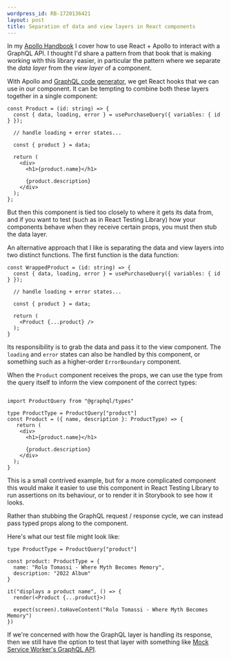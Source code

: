 ```yaml
---
wordpress_id: RB-1720136421
layout: post
title: Separation of data and view layers in React components
---
```


In my [Apollo Handbook](https://leanpub.com/apollo-handbook) I cover how to use React + Apollo to interact with a GraphQL API. I thought I'd share a pattern from that book that is making working with this library easier, in particular the pattern where we separate the _data layer_ from the _view layer_ of a component.

With Apollo and [GraphQL code generator](https://the-guild.dev/graphql/codegen), we get React hooks that we can use in our component. It can be tempting to combine both these layers together in a single component:

```tsx
const Product = (id: string) => {
  const { data, loading, error } = usePurchaseQuery({ variables: { id } });

  // handle loading + error states...

  const { product } = data;

  return (
    <div>
      <h1>{product.name}</h1>

      {product.description}
    </div>
  );
};
```

But then this component is tied too closely to where it gets its data from, and if you want to test (such as in React Testing Library) how your components behave when they receive certain props, you must then stub the data layer.

An alternative approach that I like is separating the data and view layers into two distinct functions. The first function is the data function:

```tsx
const WrappedProduct = (id: string) => {
  const { data, loading, error } = usePurchaseQuery({ variables: { id } });

  // handle loading + error states...

  const { product } = data;

  return (
    <Product {...product} />
  );
}
```

Its responsibility is to grab the data and pass it to the view component. The `loading` and `error` states can also be handled by this component, or something such as a higher-order `ErrorBoundary` component.

When the `Product` component receives the props, we can use the type from the query itself to inform the view component of the correct types:

```tsx

import ProductQuery from "@graphql/types"

type ProductType = ProductQuery["product"]
const Product = ({ name, description }: ProductType) => {
   return (
    <div>
      <h1>{product.name}</h1>

      {product.description}
    </div>
  );
}
```

This is a small contrived example, but for a more complicated component this would make it easier to use this component in React Testing Library to run assertions on its behaviour, or to render it in Storybook to see how it looks.

Rather than stubbing the GraphQL request / response cycle, we can instead pass typed props along to the component.

Here's what our test file might look like:

```tsx
type ProductType = ProductQuery["product"]

const product: ProductType = {
  name: "Rolo Tomassi - Where Myth Becomes Memory",
  description: "2022 Album"
}

it("displays a product name", () => {
  render(<Product {...product}>)

  expect(screen).toHaveContent("Rolo Tomassi - Where Myth Becomes Memory")
})
```

If we're concerned with how the GraphQL layer is handling its response, then we still have the option to test that layer with something like [Mock Service Worker's GraphQL API](https://mswjs.io/docs/api/graphql/).
